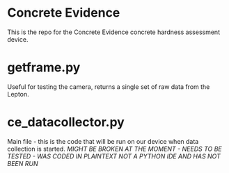 # Concrete Evidence

This is the repo for the Concrete Evidence concrete hardness assessment device.

# getframe.py

Useful for testing the camera, returns a single set of raw data from the Lepton.


# ce_datacollector.py

Main file - this is the code that will be run on our device when data collection is started.
*MIGHT BE BROKEN AT THE MOMENT - NEEDS TO BE TESTED - WAS CODED IN PLAINTEXT NOT A PYTHON IDE AND HAS NOT BEEN RUN*
